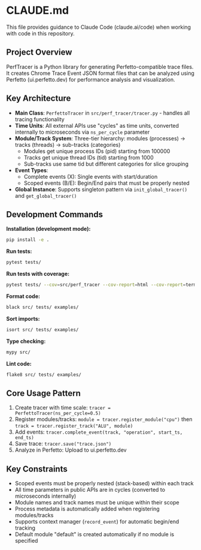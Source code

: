 # CLAUDE.md

This file provides guidance to Claude Code (claude.ai/code) when working with code in this repository.

## Project Overview

PerfTracer is a Python library for generating Perfetto-compatible trace files. It creates Chrome Trace Event JSON format files that can be analyzed using Perfetto (ui.perfetto.dev) for performance analysis and visualization.

## Key Architecture

- **Main Class**: `PerfettoTracer` in `src/perf_tracer/tracer.py` - handles all tracing functionality
- **Time Units**: All external APIs use "cycles" as time units, converted internally to microseconds via `ns_per_cycle` parameter
- **Module/Track System**: Three-tier hierarchy: modules (processes) → tracks (threads) → sub-tracks (categories)
  - Modules get unique process IDs (pid) starting from 100000
  - Tracks get unique thread IDs (tid) starting from 1000
  - Sub-tracks use same tid but different categories for slice grouping
- **Event Types**:
  - Complete events (X): Single events with start/duration
  - Scoped events (B/E): Begin/End pairs that must be properly nested
- **Global Instance**: Supports singleton pattern via `init_global_tracer()` and `get_global_tracer()`

## Development Commands

**Installation (development mode):**
```bash
pip install -e .
```

**Run tests:**
```bash
pytest tests/
```

**Run tests with coverage:**
```bash
pytest tests/ --cov=src/perf_tracer --cov-report=html --cov-report=term-missing
```

**Format code:**
```bash
black src/ tests/ examples/
```

**Sort imports:**
```bash
isort src/ tests/ examples/
```

**Type checking:**
```bash
mypy src/
```

**Lint code:**
```bash
flake8 src/ tests/ examples/
```

## Core Usage Pattern

1. Create tracer with time scale: `tracer = PerfettoTracer(ns_per_cycle=0.5)`
2. Register modules/tracks: `module = tracer.register_module("cpu")` then `track = tracer.register_track("ALU", module)`
3. Add events: `tracer.complete_event(track, "operation", start_ts, end_ts)`
4. Save trace: `tracer.save("trace.json")`
5. Analyze in Perfetto: Upload to ui.perfetto.dev

## Key Constraints

- Scoped events must be properly nested (stack-based) within each track
- All time parameters in public APIs are in cycles (converted to microseconds internally)
- Module names and track names must be unique within their scope
- Process metadata is automatically added when registering modules/tracks
- Supports context manager (`record_event`) for automatic begin/end tracking
- Default module "default" is created automatically if no module is specified